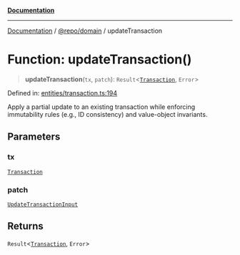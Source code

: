 [**Documentation**](../../../README.md)

***

[Documentation](../../../README.md) / [@repo/domain](../README.md) / updateTransaction

# Function: updateTransaction()

> **updateTransaction**(`tx`, `patch`): `Result`\<[`Transaction`](../type-aliases/Transaction.md), `Error`\>

Defined in: [entities/transaction.ts:194](https://github.com/o3osatoshi/experiment/blob/54ab00df974a3e9f8283fbcd8c611ed1e0274132/packages/domain/src/entities/transaction.ts#L194)

Apply a partial update to an existing transaction while enforcing
immutability rules (e.g., ID consistency) and value-object invariants.

## Parameters

### tx

[`Transaction`](../type-aliases/Transaction.md)

### patch

[`UpdateTransactionInput`](../type-aliases/UpdateTransactionInput.md)

## Returns

`Result`\<[`Transaction`](../type-aliases/Transaction.md), `Error`\>

